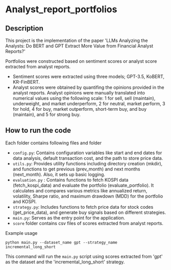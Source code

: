 # Analyst_report_portfolios

## Description
This project is the implementation of the paper 'LLMs Analyzing the Analysts: Do BERT and GPT Extract More
Value from Financial Analyst Reports?'

Portfolios were constructed based on sentiment scores or analyst score extracted from analyst reports.
- Sentiment scores were extracted using three models; GPT-3.5, KoBERT, KR-FinBERT.
- Analyst scores were obtained by quantifing the opinions provided in the analyst reports. Analyst opinions were manually translated into numerical values using the following scale: 1 for sell, sell (maintain), underweight, and market underperform, 2 for neutral, market perform, 3 for hold, 4 for buy, market outperform, short-term buy, and buy (maintain), and 5 for strong buy.

## How to run the code
Each folder contains following files and folder
- `config.py`: Contains configuration variables like start and end dates for data analysis, default transaction cost, and the path to store price data.
- `utils.py`: Provides utility functions including directory creation (mkdir), and functions to get previous (prev_month) and next months (next_month). Also, it sets up basic logging.
- `evaluation.py` : Contains functions to fetch KOSPI data (fetch_kospi_data) and evaluate the portfolio (evaluate_portfolio). It calculates and compares various metrics like annualized return, volatility, Sharpe ratio, and maximum drawdown (MDD) for the portfolio and KOSPI.
- `strategy.py`: Includes functions to fetch price data for stock codes (get_price_data), and generate buy signals based on different strategies.
- `main.py`: Serves as the entry point for the application.
- `score` folder contains csv files of scores extracted from analyst reports.


Example usage
```
python main.py --dataset_name gpt --strategy_name incremental_long_short

```
This command will run the `main.py` script using scores extracted from 'gpt' as the dataset and the 'incremental_long_short' strategy.
